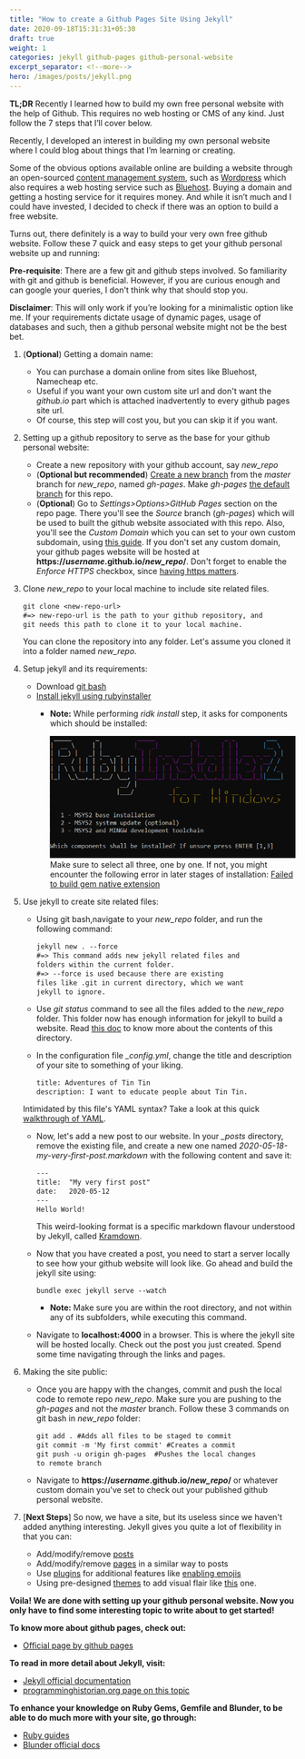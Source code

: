 ```yaml
---
title: "How to create a Github Pages Site Using Jekyll"
date: 2020-09-18T15:31:31+05:30
draft: true
weight: 1
categories: jekyll github-pages github-personal-website
excerpt_separator: <!--more-->
hero: /images/posts/jekyll.png
---
```

**TL;DR** Recently I learned how to build my own free personal website with the help of Github. This requires no web hosting or CMS of any kind. Just follow the 7 steps that I’ll cover below.
<!--more-->
<meta name="description" content="{{ post.excerpt }}">
Recently, I developed an interest in building my own personal website where I could blog about things that I’m learning or creating.

Some of the obvious options available online are building a website through an open-sourced [content management system][cms], such as [Wordpress][wordpress] which also requires a web hosting service such as [Bluehost][bluehost]. Buying a domain and getting a hosting service for it requires money. And while it isn’t much and I could have invested, I decided to check if there was an option to build a free website.

Turns out, there definitely is a way to build your very own free github website. Follow these 7 quick and easy steps to get your github personal website up and running:

**Pre-requisite**: There are a few git and github steps involved. So familiarity with git and github is beneficial. However, if you are curious enough and can google your queries, I don't think why that should stop you.

**Disclaimer**: This will only work if you’re looking for a minimalistic option like me. If your requirements dictate usage of dynamic pages, usage of databases and such, then a github personal website might not be the best bet.

1. (**Optional**) Getting a domain name:
	* You can purchase a domain online from sites like Bluehost, Namecheap etc.
	+ Useful if you want your own custom site url and don't want the *github.io* part which is attached inadvertently to every github pages site url.
	+ Of course, this step will cost you, but you can skip it if you want.

2. Setting up a github repository to serve as the base for your github personal website:
	- Create a new repository with your github account, say *new_repo*
	* (**Optional but recommended**) [Create a new branch][create-branch] from the *master* branch for *new_repo*, named *gh-pages*. Make *gh-pages* [the default branch][default-branch] for this repo.
	* (**Optional**) Go to *Settings>Options>GitHub Pages* section on the repo page. There you'll see the *Source* branch (*gh-pages*) which will be used to built the github website associated with this repo. Also, you'll see the *Custom Domain* which you can set to your own custom subdomain, using [this guide][custom-domain-guide]. If you don't set any custom domain, your github pages website will be hosted at **https://*username*.github.io/*new_repo*/**. Don't forget to enable the *Enforce HTTPS* checkbox, since [having https matters][https-matters].

3. Clone *new_repo* to your local machine to include site related files.

	```
	git clone <new-repo-url>
	#=> new-repo-url is the path to your github repository, and 
	git needs this path to clone it to your local machine.
	```

	You can clone the repository into any folder. Let's assume you cloned it into a folder named *new_repo*.

4. Setup jekyll and its requirements:
	* Download [git bash][git-bash]
	* [Install jekyll using rubyinstaller][install-jekyll]
		* **Note:** While performing *ridk install* step, it asks for components which should be installed:

			![ruby installer message](/static/images/ruby-installer-message.PNG)
			Make sure to select all three, one by one. If not, you might encounter the following error in later stages of installation: [Failed to build gem native extension][error]

5. Use jekyll to create site related files:
	* Using git bash,navigate to your *new_repo* folder, and run the following command:

		```
		jekyll new . --force
		#=> This command adds new jekyll related files and 
		folders within the current folder.
		#=> --force is used because there are existing 
		files like .git in current directory, which we want 
		jekyll to ignore.
		```
	* Use *git status* command to see all the files added to the *new_repo* folder. This folder now has enough information for jekyll to build a website. Read [this doc][dir-str] to know more about the contents of this directory.
	* In the configuration file *_config.yml*, change the title and description of your site to something of your liking.

		```
		title: Adventures of Tin Tin
		description: I want to educate people about Tin Tin.
		```
	Intimidated by this file's YAML syntax? Take a look at this quick [walkthrough of YAML][yaml].
	* Now, let's add a new post to our website. In your *_posts* directory, remove the existing file, and create a new one named *2020-05-18-my-very-first-post.markdown* with the following content and save it:

		```
		---
		title:  "My very first post"
		date:   2020-05-12
		---
		Hello World!
		```
		This weird-looking format is a specific markdown flavour understood by Jekyll, called [Kramdown][kram-docs].
	* Now that you have created a post, you need to start a server locally to see how your github website will look like. Go ahead and build the jekyll site using:

		```
		bundle exec jekyll serve --watch
		```
		* **Note:** Make sure you are within the root directory, and not within any of its subfolders, while executing this command.
	* Navigate to **localhost:4000** in a browser. This is where the jekyll site will be hosted locally. Check out the post you just created. Spend some time navigating through the links and pages.

6. Making the site public:
	* Once you are happy with the changes, commit and push the local code to remote repo *new_repo*. Make sure you are pushing to the *gh-pages* and not the *master* branch. Follow these 3 commands on git bash in *new_repo* folder:

		```
		git add . #Adds all files to be staged to commit
		git commit -m 'My first commit' #Creates a commit
		git push -u origin gh-pages  #Pushes the local changes 
		to remote branch
		```
	* Navigate to **https://*username*.github.io/*new_repo*/** or whatever custom domain you've set to check out your published github personal website.

7. [**Next Steps**] So now, we have a site, but its useless since we haven't added anything interesting. Jekyll gives you quite a lot of flexibility in that you can:
	* Add/modify/remove [posts][posts]
	* Add/modify/remove [pages][pages] in a similar way to posts
	* Use [plugins][plugins] for additional features like [enabling emojis][enbl-emoji]
	* Using pre-designed [themes][themes] to add visual flair like [this][theme-ex] one.

**Voila! We are done with setting up your github personal website. Now you only have to find some interesting topic to write about to get started!**

**To know more about github pages, check out:**
* [Official page by github pages][gh-pages]

**To read in more detail about Jekyll, visit:**
* [Jekyll official documentation][jekyll-docs]
* [programminghistorian.org page on this topic][ph.org]

**To enhance your knowledge on Ruby Gems, Gemfile and Blunder, to be able to do much more with your site, go through:**
* [Ruby guides][ruby-guides]
* [Blunder official docs][blunder-docs]


[https-matters]: https://web.dev/why-https-matters/
[bluehost]: https://www.bluehost.com/web-hosting/signup
[cms]: https://en.wikipedia.org/wiki/Content_management_system
[yaml]: https://rollout.io/blog/yaml-tutorial-everything-you-need-get-started/
[wordpress]: https://wordpress.org/
[create-branch]:https://help.github.com/en/github/collaborating-with-issues-and-pull-requests/creating-and-deleting-branches-within-your-repository
[default-branch]:https://help.github.com/en/github/administering-a-repository/setting-the-default-branch
[custom-domain-guide]: https://help.github.com/en/github/working-with-github-pages/managing-a-custom-domain-for-your-github-pages-site
[git-bash]: https://git-scm.com/download/win
[install-jekyll]: https://jekyllrb.com/docs/installation/windows/#installation-via-rubyinstaller
[error]: https://github.com/jekyll/jekyll/issues/7000
[dir-str]: https://jekyllrb.com/docs/structure/
[plugins]: https://jekyllrb.com/docs/plugins/
[enbl-emoji]: https://github.com/yihangho/emoji-for-jekyll
[themes]: https://jekyllrb.com/docs/themes/
[theme-ex]: https://github.com/mmistakes/minimal-mistakes
[posts]: https://jekyllrb.com/docs/posts/
[pages]: https://jekyllrb.com/docs/pages/
[ph.org]: https://programminghistorian.org/en/lessons/building-static-sites-with-jekyll-github-pages
[jekyll-docs]: https://jekyllrb.com/docs/
[ruby-guides]: https://guides.rubygems.org/
[blunder-docs]: https://bundler.io/docs.html
[kram-docs]: https://kramdown.gettalong.org/documentation.html
[gh-pages]: https://pages.github.com/